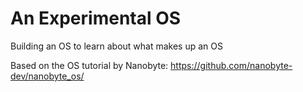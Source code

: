 # An Experimental OS

Building an OS to learn about what makes up an OS

Based on the OS tutorial by Nanobyte: https://github.com/nanobyte-dev/nanobyte_os/
